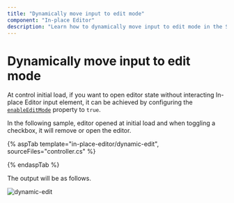 ```yaml
---
title: "Dynamically move input to edit mode"
component: "In-place Editor"
description: "Learn how to dynamically move input to edit mode in the Syncfusion ASP.NET Core In-place Editor control."
---
```


# Dynamically move input to edit mode

At control initial load, if you want to open editor state without interacting In-place Editor input element, it can be achieved by configuring the [`enableEditMode`](https://help.syncfusion.com/cr/aspnetcore-js2/Syncfusion.EJ2.InPlaceEditor.InPlaceEditor.html#Syncfusion_EJ2_InPlaceEditor_InPlaceEditor_EnableEditMode) property to `true`.

In the following sample, editor opened at initial load and when toggling a checkbox, it will remove or open the editor.

{% aspTab template="in-place-editor/dynamic-edit", sourceFiles="controller.cs" %}

{% endaspTab %}

The output will be as follows.

![dynamic-edit](../../in-place-editor/images/dynamic-edit.PNG)
